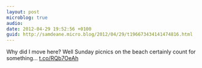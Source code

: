 ```yaml
---
layout: post
microblog: true
audio: 
date: 2012-04-29 19:52:56 +0100
guid: http://samdeane.micro.blog/2012/04/29/t196673434141474816.html
---
```

Why did I move here? Well Sunday picnics on the beach certainly count for something... [t.co/RQb7OeAh](http://t.co/RQb7OeAh)
